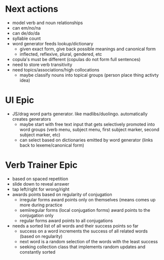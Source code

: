 # Next actions

* model verb and noun relationships
* can em/no/na
* can de/do/da
* syllable count
* word generator feeds lookup/dictionary
  * given exact form, give back possible meanings and canonical form
  * inflected, reflexive, plural, gendered, etc
* copula's must be different (copulas do not form full sentences)
* need to store verb transitivity
* need topics/associations/high collocations
  * maybe classify nouns into topical groups (person place thing activty idea)

# UI Epic

* JS/drag word parts generator. like madlibs/duolingo. automatically creates generators
  * maybe start with free text input that gets selectively promoted into word groups (verb menu, subject menu, first subject marker, second subject marker, etc)
  * can select based on dictionaries emitted by word generator (links back to lexeme/canonical form)

# Verb Trainer Epic

* based on spaced repetition
* slide down to reveal answer
* tap left/right for wrong/right
* awards points based on regularity of conjugation
  * irregular forms award points only on themselves (means comes up more during practice
  * semiiregular forms (local conjugation forms) award points to the conjugation only
  * regular forms award points to all conjugations
* needs a sorted list of all words and their success points so far
  * success on a word increments the success of all related words (based on regularity)
  * next word is a random selection of the words with the least success
  * seeking collection class that implements random updates and constantly sorted

